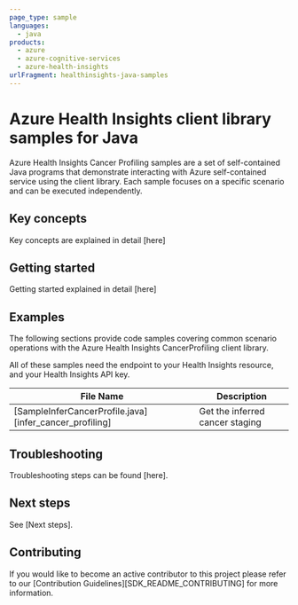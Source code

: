 ```yaml
---
page_type: sample
languages:
  - java
products:
  - azure
  - azure-cognitive-services
  - azure-health-insights
urlFragment: healthinsights-java-samples
---
```


# Azure Health Insights client library samples for Java

Azure Health Insights Cancer Profiling samples are a set of self-contained Java programs that demonstrate interacting with Azure self-contained service using the client library. Each sample focuses on a specific scenario and can be executed independently.

## Key concepts

<!-- Key concepts are explained in detail [here][SDK_README_KEY_CONCEPTS]. -->
Key concepts are explained in detail [here]
## Getting started

<!-- Getting started explained in detail [here][SDK_README_GETTING_STARTED]. -->
Getting started explained in detail [here]

## Examples

The following sections provide code samples covering common scenario operations with the Azure Health Insights CancerProfiling client library.

All of these samples need the endpoint to your Health Insights resource, and your Health Insights API key.

|**File Name**|**Description**|
|----------------|-------------|
|[SampleInferCancerProfile.java][infer_cancer_profiling]|Get the inferred cancer staging|
 
## Troubleshooting

<!-- Troubleshooting steps can be found [here][SDK_README_TROUBLESHOOTING]. -->
Troubleshooting steps can be found [here].

## Next steps

<!-- See [Next steps][SDK_README_NEXT_STEPS]. -->
See [Next steps].

## Contributing

If you would like to become an active contributor to this project please refer to our [Contribution
Guidelines][SDK_README_CONTRIBUTING] for more information.

<!-- LINKS 
[SDK_README_CONTRIBUTING]:
[SDK_README_GETTING_STARTED]: 
[SDK_README_TROUBLESHOOTING]:
[SDK_README_KEY_CONCEPTS]: 
[SDK_README_NEXT_STEPS]:
[infer_cancer_profiling]: 
-->

